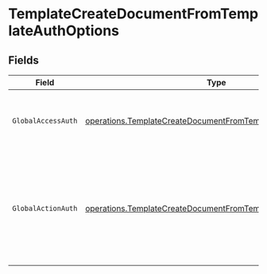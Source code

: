 # TemplateCreateDocumentFromTemplateAuthOptions


## Fields

| Field                                                                                                                                          | Type                                                                                                                                           | Required                                                                                                                                       | Description                                                                                                                                    |
| ---------------------------------------------------------------------------------------------------------------------------------------------- | ---------------------------------------------------------------------------------------------------------------------------------------------- | ---------------------------------------------------------------------------------------------------------------------------------------------- | ---------------------------------------------------------------------------------------------------------------------------------------------- |
| `GlobalAccessAuth`                                                                                                                             | [operations.TemplateCreateDocumentFromTemplateGlobalAccessAuth](../../models/operations/templatecreatedocumentfromtemplateglobalaccessauth.md) | :heavy_check_mark:                                                                                                                             | The type of authentication required for the recipient to access the document.                                                                  |
| `GlobalActionAuth`                                                                                                                             | [operations.TemplateCreateDocumentFromTemplateGlobalActionAuth](../../models/operations/templatecreatedocumentfromtemplateglobalactionauth.md) | :heavy_check_mark:                                                                                                                             | The type of authentication required for the recipient to sign the document. This field is restricted to Enterprise plan users only.            |